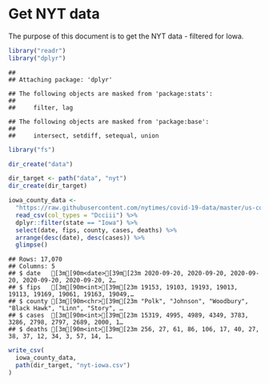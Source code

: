 Get NYT data
================

The purpose of this document is to get the NYT data - filtered for Iowa.

``` r
library("readr")
library("dplyr")
```

    ## 
    ## Attaching package: 'dplyr'

    ## The following objects are masked from 'package:stats':
    ## 
    ##     filter, lag

    ## The following objects are masked from 'package:base':
    ## 
    ##     intersect, setdiff, setequal, union

``` r
library("fs")
```

``` r
dir_create("data")

dir_target <- path("data", "nyt")
dir_create(dir_target)
```

``` r
iowa_county_data <- 
  "https://raw.githubusercontent.com/nytimes/covid-19-data/master/us-counties.csv" %>%
  read_csv(col_types = "Dcciii") %>%
  dplyr::filter(state == "Iowa") %>%
  select(date, fips, county, cases, deaths) %>%
  arrange(desc(date), desc(cases)) %>%
  glimpse()
```

    ## Rows: 17,070
    ## Columns: 5
    ## $ date   [3m[90m<date>[39m[23m 2020-09-20, 2020-09-20, 2020-09-20, 2020-09-20, 2020-09-20, 2…
    ## $ fips   [3m[90m<int>[39m[23m 19153, 19103, 19193, 19013, 19113, 19169, 19061, 19163, 19049,…
    ## $ county [3m[90m<chr>[39m[23m "Polk", "Johnson", "Woodbury", "Black Hawk", "Linn", "Story", …
    ## $ cases  [3m[90m<int>[39m[23m 15319, 4995, 4989, 4349, 3783, 3286, 2798, 2797, 2689, 2000, 1…
    ## $ deaths [3m[90m<int>[39m[23m 256, 27, 61, 86, 106, 17, 40, 27, 38, 37, 12, 34, 3, 57, 14, 1…

``` r
write_csv(
  iowa_county_data,
  path(dir_target, "nyt-iowa.csv")
)
```
